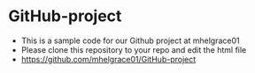 # GitHub-project
- This is a sample code for our Github project at mhelgrace01
- Please clone this repository to your repo and edit the html file
- https://github.com/mhelgrace01/GitHub-project
